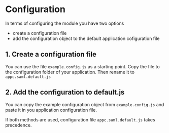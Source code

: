 # Configuration
In terms of configuring the module you have two options 
* create a configuration file
* add the configuration object to the default application cofiguration file 

## 1.    Create a configuration file
You can use the file ``example.config.js`` as a starting point. Copy the file to the configuration folder of your application. 
Then rename it to ``appc.saml.default.js``

## 2.    Add the configuration to default.js
You can copy the example configuration object from ``example.config.js`` and paste it in you application configuration file.

If both methods are used, configuration file ``appc.saml.default.js`` takes precedence.
